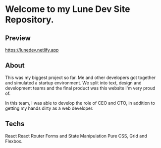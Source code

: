 # Welcome to my Lune Dev Site Repository.

## Preview

https://lunedev.netlify.app

## About

This was my biggest project so far. Me and other developers got together and simulated a startup environment. We split into text, design and development teams and the final product was this website I'm very proud of.

In this team, I was able to develop the role of CEO and CTO, in addition to getting my hands dirty as a web developer.

## Techs

React
React Router
Forms and State Manipulation
Pure CSS, Grid and Flexbox.
